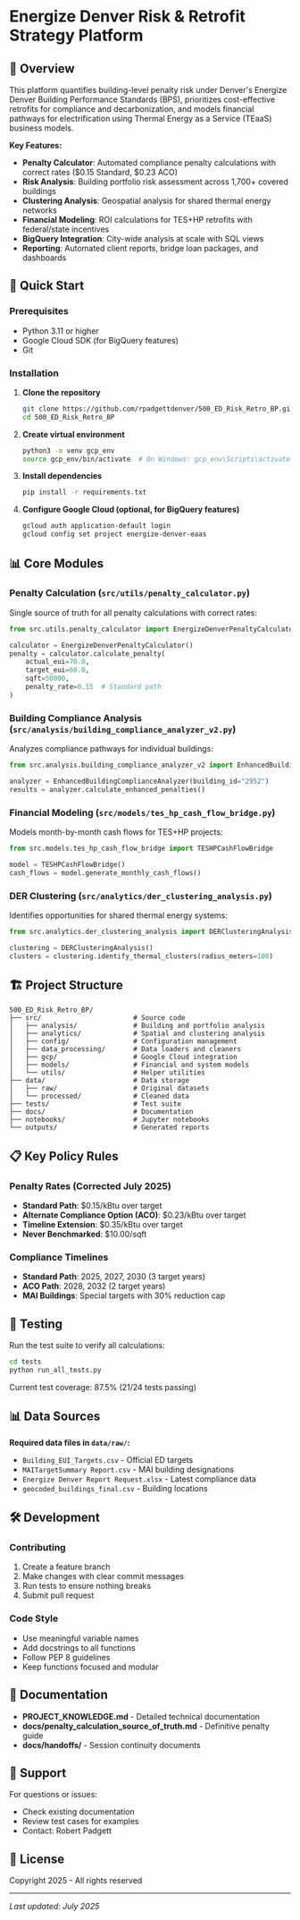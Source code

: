# Energize Denver Risk & Retrofit Strategy Platform

## 🔎 Overview

This platform quantifies building-level penalty risk under Denver's Energize Denver Building Performance Standards (BPS), prioritizes cost-effective retrofits for compliance and decarbonization, and models financial pathways for electrification using Thermal Energy as a Service (TEaaS) business models.

**Key Features:**
- **Penalty Calculator**: Automated compliance penalty calculations with correct rates ($0.15 Standard, $0.23 ACO)
- **Risk Analysis**: Building portfolio risk assessment across 1,700+ covered buildings
- **Clustering Analysis**: Geospatial analysis for shared thermal energy networks
- **Financial Modeling**: ROI calculations for TES+HP retrofits with federal/state incentives
- **BigQuery Integration**: City-wide analysis at scale with SQL views
- **Reporting**: Automated client reports, bridge loan packages, and dashboards

## 🚀 Quick Start

### Prerequisites
- Python 3.11 or higher
- Google Cloud SDK (for BigQuery features)
- Git

### Installation

1. **Clone the repository**
   ```bash
   git clone https://github.com/rpadgettdenver/500_ED_Risk_Retro_BP.git
   cd 500_ED_Risk_Retro_BP
   ```

2. **Create virtual environment**
   ```bash
   python3 -m venv gcp_env
   source gcp_env/bin/activate  # On Windows: gcp_env\Scripts\activate
   ```

3. **Install dependencies**
   ```bash
   pip install -r requirements.txt
   ```

4. **Configure Google Cloud (optional, for BigQuery features)**
   ```bash
   gcloud auth application-default login
   gcloud config set project energize-denver-eaas
   ```

## 📊 Core Modules

### Penalty Calculation (`src/utils/penalty_calculator.py`)
Single source of truth for all penalty calculations with correct rates:
```python
from src.utils.penalty_calculator import EnergizeDenverPenaltyCalculator

calculator = EnergizeDenverPenaltyCalculator()
penalty = calculator.calculate_penalty(
    actual_eui=70.0,
    target_eui=60.0,
    sqft=50000,
    penalty_rate=0.15  # Standard path
)
```

### Building Compliance Analysis (`src/analysis/building_compliance_analyzer_v2.py`)
Analyzes compliance pathways for individual buildings:
```python
from src.analysis.building_compliance_analyzer_v2 import EnhancedBuildingComplianceAnalyzer

analyzer = EnhancedBuildingComplianceAnalyzer(building_id="2952")
results = analyzer.calculate_enhanced_penalties()
```

### Financial Modeling (`src/models/tes_hp_cash_flow_bridge.py`)
Models month-by-month cash flows for TES+HP projects:
```python
from src.models.tes_hp_cash_flow_bridge import TESHPCashFlowBridge

model = TESHPCashFlowBridge()
cash_flows = model.generate_monthly_cash_flows()
```

### DER Clustering (`src/analytics/der_clustering_analysis.py`)
Identifies opportunities for shared thermal energy systems:
```python
from src.analytics.der_clustering_analysis import DERClusteringAnalysis

clustering = DERClusteringAnalysis()
clusters = clustering.identify_thermal_clusters(radius_meters=100)
```

## 🏗️ Project Structure

```
500_ED_Risk_Retro_BP/
├── src/                       # Source code
│   ├── analysis/              # Building and portfolio analysis
│   ├── analytics/             # Spatial and clustering analysis
│   ├── config/                # Configuration management
│   ├── data_processing/       # Data loaders and cleaners
│   ├── gcp/                   # Google Cloud integration
│   ├── models/                # Financial and system models
│   └── utils/                 # Helper utilities
├── data/                      # Data storage
│   ├── raw/                   # Original datasets
│   └── processed/             # Cleaned data
├── tests/                     # Test suite
├── docs/                      # Documentation
├── notebooks/                 # Jupyter notebooks
└── outputs/                   # Generated reports
```

## 📋 Key Policy Rules

### Penalty Rates (Corrected July 2025)
- **Standard Path**: $0.15/kBtu over target
- **Alternate Compliance Option (ACO)**: $0.23/kBtu over target
- **Timeline Extension**: $0.35/kBtu over target
- **Never Benchmarked**: $10.00/sqft

### Compliance Timelines
- **Standard Path**: 2025, 2027, 2030 (3 target years)
- **ACO Path**: 2028, 2032 (2 target years)
- **MAI Buildings**: Special targets with 30% reduction cap

## 🧪 Testing

Run the test suite to verify all calculations:
```bash
cd tests
python run_all_tests.py
```

Current test coverage: 87.5% (21/24 tests passing)

## 📊 Data Sources

**Required data files in `data/raw/`:**
- `Building_EUI_Targets.csv` - Official ED targets
- `MAITargetSummary Report.csv` - MAI building designations
- `Energize Denver Report Request.xlsx` - Latest compliance data
- `geocoded_buildings_final.csv` - Building locations

## 🛠️ Development

### Contributing
1. Create a feature branch
2. Make changes with clear commit messages
3. Run tests to ensure nothing breaks
4. Submit pull request

### Code Style
- Use meaningful variable names
- Add docstrings to all functions
- Follow PEP 8 guidelines
- Keep functions focused and modular

## 📝 Documentation

- **PROJECT_KNOWLEDGE.md** - Detailed technical documentation
- **docs/penalty_calculation_source_of_truth.md** - Definitive penalty guide
- **docs/handoffs/** - Session continuity documents

## 🤝 Support

For questions or issues:
- Check existing documentation
- Review test cases for examples
- Contact: Robert Padgett

## 📄 License

Copyright 2025 - All rights reserved

---

*Last updated: July 2025*